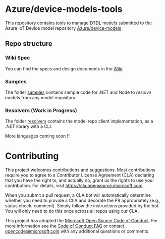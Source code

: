 # Azure/device-models-tools

This repository contains tools to manage [DTDL](https://aka.ms) models submitted to the 
Azure IoT Device model repository [Azure/device-models](https://github.com/Azure/device-models)

## Repo structure

### Wiki Spec

You can find the specs and design documents in the [Wiki](wiki)


### Samples

The folder [samples](samples) contains sample code for .NET and Node to *resolve* models from any model repository

### Resolvers (Work in Progress)

The folder [resolvers](resolvers) contains the model repo client implementation, as a .NET library with a CLI. 

More languages coming soon !!


# Contributing

This project welcomes contributions and suggestions.  Most contributions require you to agree to a
Contributor License Agreement (CLA) declaring that you have the right to, and actually do, grant us
the rights to use your contribution. For details, visit https://cla.opensource.microsoft.com.

When you submit a pull request, a CLA bot will automatically determine whether you need to provide
a CLA and decorate the PR appropriately (e.g., status check, comment). Simply follow the instructions
provided by the bot. You will only need to do this once across all repos using our CLA.

This project has adopted the [Microsoft Open Source Code of Conduct](https://opensource.microsoft.com/codeofconduct/).
For more information see the [Code of Conduct FAQ](https://opensource.microsoft.com/codeofconduct/faq/) or
contact [opencode@microsoft.com](mailto:opencode@microsoft.com) with any additional questions or comments.
